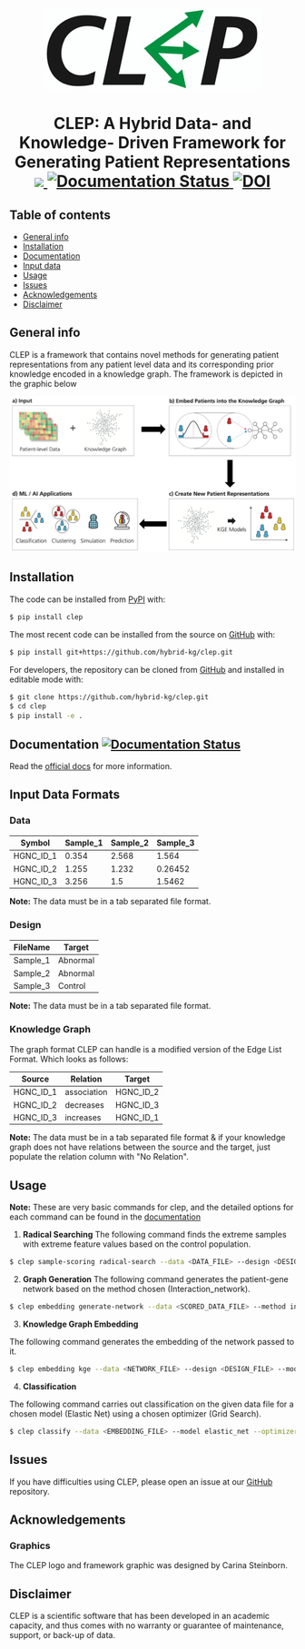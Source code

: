 <p align="center">
  <img src="docs/source/logo.jpg">
</p>

<h1 align="center">
  CLEP: A Hybrid Data- and Knowledge- Driven Framework for Generating Patient Representations
  <br/>
  <a href='https://travis-ci.com/github/hybrid-kg'>
     <img src="https://travis-ci.com/hybrid-kg/clep.svg?branch=master" />
  </a>
  <a href='https://clep.readthedocs.io/en/latest/?badge=latest'>
    <img src='https://readthedocs.org/projects/clep/badge/?version=latest' alt='Documentation Status' />
  </a>
  <a href="https://zenodo.org/badge/latestdoi/209278408">
    <img src="https://zenodo.org/badge/209278408.svg" alt="DOI">
  </a>
</h1>

## Table of contents

* [General info](#general-info)
* [Installation](#installation)
* [Documentation](#documentation)
* [Input data](#input-data-formats)
* [Usage](#usage)
* [Issues](#issues)
* [Acknowledgements](#acknowledgements)
* [Disclaimer](#disclaimer)

## General info

CLEP is a framework that contains novel methods for generating patient representations from any patient level data and its corresponding prior knowledge encoded in a knowledge graph. The framework is depicted in the graphic below

<p align="center">
  <img src="docs/source/framework.jpg">
</p>

## Installation

The code can be installed from [PyPI](https://pypi.org/project/clep/) with:

```bash
$ pip install clep
```

The most recent code can be installed from the source on [GitHub](https://github.com/hybrid-kg/clep) with:

```bash
$ pip install git+https://github.com/hybrid-kg/clep.git
```

For developers, the repository can be cloned from [GitHub](https://github.com/hybrid-kg/clep) and installed in editable mode with:

```bash
$ git clone https://github.com/hybrid-kg/clep.git
$ cd clep
$ pip install -e .
```

## Documentation [![Documentation Status](https://readthedocs.org/projects/clep/badge/?version=latest)](https://clep.readthedocs.io/en/latest/?badge=latest)

Read the [official docs](https://clep.readthedocs.io/en/latest/) for more information.

## Input Data Formats

### Data

| Symbol | Sample_1 | Sample_2 | Sample_3 |
| ------ | -------- | -------- | -------- |
| HGNC_ID_1 | 0.354 | 2.568 | 1.564 |
| HGNC_ID_2 | 1.255 | 1.232 | 0.26452 |
| HGNC_ID_3 | 3.256 | 1.5 | 1.5462 |

**Note:** The data must be in a tab separated file format.

### Design

| FileName | Target |
| -------- | ------ |
| Sample_1 | Abnormal |
| Sample_2 | Abnormal |
| Sample_3 | Control |

**Note:** The data must be in a tab separated file format.

### Knowledge Graph

The graph format CLEP can handle is a modified version of the Edge List Format. Which looks as follows:

| Source | Relation | Target |
| ------ | -------- | ------ |
| HGNC_ID_1 | association | HGNC_ID_2
| HGNC_ID_2 | decreases | HGNC_ID_3
| HGNC_ID_3 | increases | HGNC_ID_1
    
**Note:** The data must be in a tab separated file format & if your knowledge graph does not have relations between the source and the target, just populate the relation column with "No Relation".


## Usage

**Note:** These are very basic commands for clep, and the detailed options for each command can be found in the [documentation](#documentation)

1. **Radical Searching**
The following command finds the extreme samples with extreme feature values based on the control population.

```bash
$ clep sample-scoring radical-search --data <DATA_FILE> --design <DESIGN_FILE> --control Control --threshold 2.5 --control_based --ret_summary --out <OUTPUT_DIR>
```

2. **Graph Generation**
The following command generates the patient-gene network based on the method chosen (Interaction_network).

```bash
$ clep embedding generate-network --data <SCORED_DATA_FILE> --method interaction_network --ret_summary --out <OUTPUT_DIR>
```

3. **Knowledge Graph Embedding**

The following command generates the embedding of the network passed to it.

```bash
$ clep embedding kge --data <NETWORK_FILE> --design <DESIGN_FILE> --model_config <MODEL_CONFIG.json> --train_size 0.8 --validation_size 0.1 --out <OUTPUT_DIR>
```

4. **Classification**

The following command carries out classification on the given data file for a chosen model (Elastic Net) using a chosen optimizer (Grid Search).

```bash
$ clep classify --data <EMBEDDING_FILE> --model elastic_net --optimizer grid_search --out <OUTPUT_DIR>
```

## Issues

If you have difficulties using CLEP, please open an issue at our [GitHub](https://github.com/hybrid-kg/clep) repository.

## Acknowledgements

### Graphics
The CLEP logo and framework graphic was designed by Carina Steinborn.

## Disclaimer

CLEP is a scientific software that has been developed in an academic capacity, and thus comes with no warranty or guarantee of maintenance, support, or back-up of data.
